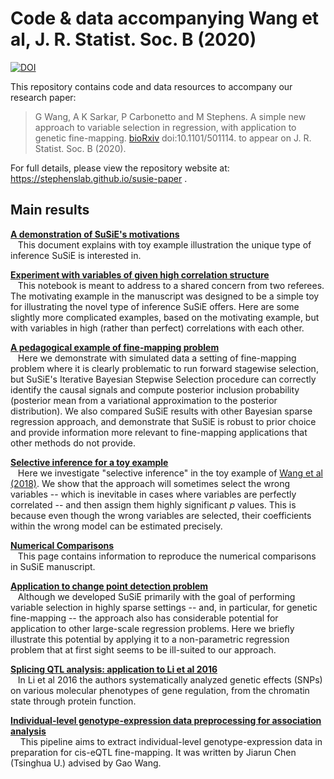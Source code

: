 # Code & data accompanying Wang et al, J. R. Statist. Soc. B (2020)
[![DOI](https://zenodo.org/badge/DOI/10.5281/zenodo.2368676.svg)](https://doi.org/10.5281/zenodo.2368676)

This repository contains code and data resources to accompany our
research paper:

> G Wang, A K Sarkar, P Carbonetto and M Stephens. A simple new approach to variable selection in regression, with application to genetic fine-mapping. [bioRxiv](https://www.biorxiv.org/content/10.1101/501114v4) doi:10.1101/501114. to appear on J. R. Statist. Soc. B (2020).


For full details, please view the repository website at: https://stephenslab.github.io/susie-paper .

## Main results

[**A demonstration of SuSiE's motivations**](https://stephenslab.github.io/susie-paper/manuscript_results/motivating_example.html)<br>
&nbsp; &nbsp;This document explains with toy example illustration the unique type of inference SuSiE is interested in.

[**Experiment with variables of given high correlation structure**](https://stephenslab.github.io/susie-paper/manuscript_results/motivating_example_high_corr.html)<br>
&nbsp; &nbsp;This notebook is meant to address to a shared concern from two referees. The motivating example in the manuscript was designed to be a simple toy for illustrating the novel type of inference SuSiE offers. Here are some slightly more complicated examples, based on the motivating example, but with variables in high (rather than perfect) correlations with each other.

[**A pedagogical example of fine-mapping problem**](https://stephenslab.github.io/susie-paper/manuscript_results/pedagogical_example.html)<br>
&nbsp; &nbsp;Here we demonstrate with simulated data a setting of fine-mapping problem where it is clearly problematic to run forward stagewise selection, but SuSiE's Iterative Bayesian Stepwise Selection procedure can correctly identify the causal signals and compute posterior inclusion probability (posterior mean from a variational approximation to the posterior distribution). We also compared SuSiE results with other Bayesian sparse regression approach, and demonstrate that SuSiE is robust to prior choice and provide information more relevant to fine-mapping applications that other methods do not provide.

[**Selective inference for a toy example**](https://stephenslab.github.io/susie-paper/manuscript_results/selective_inference_toy.html)<br>
&nbsp; &nbsp;Here we investigate "selective inference" in the toy example of [Wang et al (2018)](https://www.biorxiv.org/content/10.1101/501114v1). We show that the approach will sometimes select the wrong variables -- which is inevitable in cases where variables are perfectly correlated -- and then assign them highly significant $p$ values. This is because even though the wrong variables are selected, their coefficients within the wrong model can be estimated precisely.

[**Numerical Comparisons**](https://stephenslab.github.io/susie-paper/manuscript_results/numerical_results.html)<br>
&nbsp; &nbsp;This page contains information to reproduce the numerical comparisons in SuSiE manuscript.

[**Application to change point detection problem**](https://stephenslab.github.io/susie-paper/manuscript_results/changepoint_example.html)<br>
&nbsp; &nbsp;Although we developed SuSiE primarily with the goal of performing variable selection in highly sparse settings -- and, in particular, for genetic fine-mapping -- the approach also has considerable potential for application to other large-scale regression problems. Here we briefly illustrate this potential by applying it to a non-parametric regression problem that at first sight seems to be ill-suited to our approach.

[**Splicing QTL analysis: application to Li et al 2016**](https://stephenslab.github.io/susie-paper/manuscript_results/Li_2016_splice_QTL.html)<br>
&nbsp; &nbsp;In Li et al 2016 the authors systematically analyzed genetic effects (SNPs) on various molecular phenotypes of gene regulation, from the chromatin state through protein function.

[**Individual-level genotype-expression data preprocessing for association analysis**](https://stephenslab.github.io/susie-paper/manuscript_results/GTEx_Association_Preprocessing.html)<br>
&nbsp; &nbsp; This pipeline aims to extract individual-level genotype-expression data in preparation for cis-eQTL fine-mapping. It was written by Jiarun Chen (Tsinghua U.) advised by Gao Wang.
